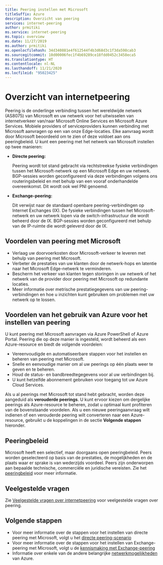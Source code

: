 ```yaml
---
title: Peering instellen met Microsoft
titleSuffix: Azure
description: Overzicht van peering
services: internet-peering
author: prmitiki
ms.service: internet-peering
ms.topic: overview
ms.date: 11/27/2019
ms.author: prmitiki
ms.openlocfilehash: 34d340881e4f612544f4b3d68d3c1f3da598cab3
ms.sourcegitcommit: 10d00006fec1f4b69289ce18fdd0452c3458eca5
ms.translationtype: HT
ms.contentlocale: nl-NL
ms.lasthandoff: 11/21/2020
ms.locfileid: "95023425"
---
```

# <a name="internet-peering-overview"></a>Overzicht van internetpeering

Peering is de onderlinge verbinding tussen het wereldwijde netwerk (AS8075) van Microsoft en uw netwerk voor het uitwisselen van internetverkeer van/naar Microsoft Online Services en Microsoft Azure Services. Mobiele providers of serviceproviders kunnen verbinding met Microsoft aanvragen op een van onze Edge-locaties. Elke aanvraag wordt door Microsoft beoordeeld om te zien of deze voldoet aan ons peeringbeleid. U kunt een peering met het netwerk van Microsoft instellen op twee manieren:

* **Directe peering:**

    Peering wordt tot stand gebracht via rechtstreekse fysieke verbindingen tussen het Microsoft-netwerk op een Microsoft Edge en uw netwerk. BGP-sessies worden geconfigureerd via deze verbindingen volgens ons routeringsbeleid en met behulp van een vooraf onderhandelde overeenkomst. Dit wordt ook wel PNI genoemd.

* **Exchange-peering:**

    Dit verwijst naar de standaard openbare peering-verbindingen op Internet Exchanges (IX). De fysieke verbindingen tussen het Microsoft-netwerk en uw netwerk lopen via de switch-infrastructuur die wordt beheerd door de IX. BGP-sessies worden geconfigureerd met behulp van de IP-ruimte die wordt geleverd door de IX.

## <a name="benefits-of-peering-with-microsoft"></a>Voordelen van peering met Microsoft
* Verlaag uw doorvoerkosten door Microsoft-verkeer te leveren met behulp van peering met Microsoft.
* Verbeter de prestaties van uw klanten door de netwerk-hops en latentie naar het Microsoft Edge-netwerk te verminderen.
* Bescherm het verkeer van klanten tegen storingen in uw netwerk of het netwerk van de provider door peering met Microsoft op redundante locaties.
* Meer informatie over metrische prestatiegegevens van uw peering-verbindingen en hoe u inzichten kunt gebruiken om problemen met uw netwerk op te lossen.

## <a name="benefits-of-using-azure-to-set-up-peering"></a>Voordelen van het gebruik van Azure voor het instellen van peering

U kunt peering met Microsoft aanvragen via Azure PowerShell of Azure Portal. Peering die op deze manier is ingesteld, wordt beheerd als een Azure-resource en biedt de volgende voordelen:
* Vereenvoudigde en automatiseerbare stappen voor het instellen en beheren van peering met Microsoft.
* Snelle en eenvoudige manier om al uw peerings op één plaats weer te geven en te beheren.
* Houd de status- en bandbreedtegegevens voor al uw verbindingen bij.
* U kunt hetzelfde abonnement gebruiken voor toegang tot uw Azure Cloud Services.

Als u al peerings met Microsoft tot stand hebt gebracht, worden deze aangeduid als **verouderde peerings**. U kunt ervoor kiezen om dergelijke peerings als Azure-resource te beheren, zodat u optimaal kunt profiteren van de bovenstaande voordelen. Als u een nieuwe peeringaanvraag wilt indienen of een verouderde peering wilt converteren naar een Azure-resource, gebruikt u de koppelingen in de sectie **Volgende stappen** hieronder.

## <a name="peering-policy"></a>Peeringbeleid
Microsoft heeft een selectief, maar doorgaans open peeringbeleid. Peers worden geselecteerd op basis van de prestaties, de mogelijkheden en de plaats waar er sprake is van wederzijds voordeel. Peers zijn onderworpen aan bepaalde technische, commerciële en juridische vereisten. Zie het [peeringbeleid](policy.md) voor meer informatie.

## <a name="faq"></a>Veelgestelde vragen
Zie [Veelgestelde vragen over internetpeering](faqs.md) voor veelgestelde vragen over peering.

## <a name="next-steps"></a>Volgende stappen

* Voor meer informatie over de stappen voor het instellen van directe peering met Microsoft, volgt u het [directe peering-scenario](walkthrough-direct-all.md)
* Voor meer informatie over de stappen voor het instellen van Exchange-peering met Microsoft, volgt u de [kennismaking met Exchange-peering](walkthrough-exchange-all.md)
* Informatie over enkele van de andere belangrijke [netwerkmogelijkheden](../networking/networking-overview.md) van Azure.